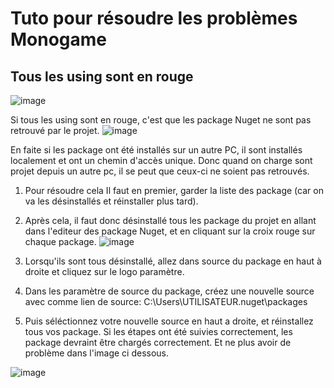 <h1>Tuto pour résoudre les problèmes Monogame</h1>

<h2>Tous les using sont en rouge</h2>

![image](https://user-images.githubusercontent.com/90217410/211167009-65300581-81f0-4767-8a0a-8c4e21c2aa07.png)


Si tous les using sont en rouge, c'est que les package Nuget ne sont pas retrouvé par le projet.
![image](https://user-images.githubusercontent.com/90217410/211167028-e900c42e-f53b-4dcd-b9af-e56af6c3f5ec.png)

En faite si les package ont été installés sur un autre PC, il sont installés localement et ont un chemin d'accès unique.
Donc quand on charge sont projet depuis un autre pc, il se peut que ceux-ci ne soient pas retrouvés.

1) Pour résoudre cela Il faut en premier, garder la liste des package (car on va les désinstallés et réinstaller plus tard).
2) Après cela, il faut donc désinstallé tous les package du projet en allant dans l'editeur des package Nuget, et en cliquant sur la croix rouge sur chaque package.
![image](https://user-images.githubusercontent.com/90217410/211166911-bf27b66f-a594-423b-8be5-fa1b573a5506.png)

3) Lorsqu'ils sont tous désinstallé, allez dans source du package en haut à droite et cliquez sur le logo paramètre.
4) Dans les paramètre de source du package, créez une nouvelle source avec comme lien de source: C:\Users\UTILISATEUR\.nuget\packages

5) Puis séléctionnez votre nouvelle source en haut a droite, et réinstallez tous vos package.
Si les étapes ont été suivies correctement, les package devraint être chargés correctement. Et ne plus avoir de problème dans l'image ci dessous.

![image](https://user-images.githubusercontent.com/90217410/211167030-2ac006c7-1239-4556-8b54-d438bc8d7855.png)
